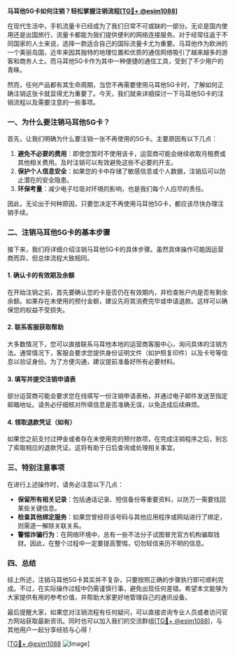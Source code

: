 **马耳他5G卡如何注销？轻松掌握注销流程[[TG💪+ @esim1088](https://t.me/s/esim1088)]**

在现代生活中，手机流量卡已经成为了我们日常不可或缺的一部分。无论是国内使用还是出国旅行，流量卡都能为我们提供便利的网络连接服务。对于经常往返于不同国家的人士来说，选择一款适合自己的国际流量卡尤为重要。马耳他作为欧洲的一个美丽岛国，近年来因其独特的地理位置和优质的通信网络吸引了越来越多的游客和商务人士。而马耳他5G卡作为其中一种便捷的通信工具，受到了不少用户的青睐。

然而，任何产品都有其生命周期，当您不再需要使用马耳他5G卡时，了解如何正确注销这张卡就显得尤为重要了。今天，我们就来详细探讨一下马耳他5G卡的注销流程以及需要注意的一些事项。

### 一、为什么要注销马耳他5G卡？

首先，让我们明确为什么要注销一张不再使用的5G卡。主要原因有以下几点：

1. **避免不必要的费用**：即使您暂时不使用该卡，运营商可能会继续收取月租费或其他相关费用。及时注销可以有效避免这些不必要的开支。
2. **保护个人信息安全**：如果您的卡中存储了敏感信息或个人数据，注销后可以防止潜在的安全隐患。
3. **环保考量**：减少电子垃圾对环境的影响，也是我们每个人应尽的责任。

因此，无论出于何种原因，只要您决定不再使用马耳他5G卡，都应该尽快办理注销手续。

### 二、注销马耳他5G卡的基本步骤

接下来，我们将详细介绍注销马耳他5G卡的具体步骤。虽然具体操作可能因运营商而异，但总体流程大致相同。

#### 1. 确认卡的有效期及余额

在开始注销之前，首先要确认您的卡是否仍在有效期内，并检查账户内是否有剩余余额。如果存在未使用的预付金额，建议先将其消费完毕或申请退款。这样可以确保您的权益不受损失。

#### 2. 联系客服获取帮助

大多数情况下，您可以直接联系马耳他本地的运营商客服中心，询问具体的注销方法。通常情况下，客服会要求您提供身份证明文件（如护照复印件）以及卡号等信息以验证身份。为了方便沟通，建议提前准备好所有必要材料。

#### 3. 填写并提交注销申请表

部分运营商可能会要求您在线填写一份注销申请表格，并通过电子邮件发送至指定邮箱地址。请务必仔细核对所填信息是否准确无误，以免造成后续麻烦。

#### 4. 领取退款凭证（如有）

如果您之前支付过押金或者存在未使用完的预付款项，在完成注销程序之后，别忘了索取相应的退款凭证。这将有助于日后查询或处理相关事宜。

### 三、特别注意事项

在进行上述操作时，请务必注意以下几点：

- **保留所有相关记录**：包括通话记录、短信备份等重要资料，以防万一需要找回某些关键信息。
- **检查其他绑定服务**：如果您曾经将该号码与其他应用程序或网站进行了绑定，则需逐一解除关联关系。
- **警惕诈骗行为**：在网络环境中，总有一些不法分子试图冒充官方机构骗取钱财。因此，在整个过程中一定要提高警惕，切勿轻信来历不明的信息。

### 四、总结

综上所述，注销马耳他5G卡其实并不复杂，只要按照正确的步骤执行即可顺利完成。不过，在实际操作过程中仍需谨慎行事，避免出现任何差错。希望本文能够为大家提供有用的参考价值，并帮助大家更好地管理自己的通讯设备。

最后提醒大家，如果您对注销流程有任何疑问，可以直接咨询专业人员或者访问官方网站获取最新资讯。同时也可以加入我们的交流群组[[TG💪+ @esim1088](https://t.me/s/esim1088)]，与其他用户一起分享经验与心得！

[[TG💪+ @esim1088](https://t.me/s/esim1088) ![Image](https://i.postimg.cc/4NQfJmqS/Snipaste-2025-05-13-00-14-12.png)]